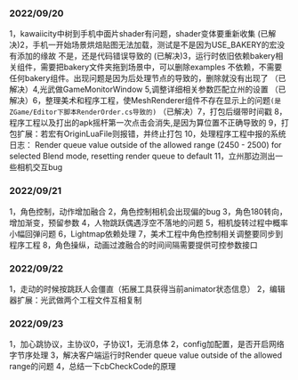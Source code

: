 ### 2022/09/20
1，kawaiicity中树到手机中面片shader有问题，shader变体要重新收集
(已解决)2，手机一开始场景烘焙贴图无法加载，测试是不是因为USE_BAKERY的宏没有添加的缘故
不是，还是代码错误导致的
(已解决)3，运行时依旧依赖bakery相关组件，需要把bakery文件夹拖到场景中，可以删除examples
不依赖，不需要任何bakery组件。出现问题是因为后处理节点的导致的，删除就没有出现了
（已解决）4,光武做GameMonitorWindow
5,调整详细相关参数匹配立州的设置
（已解决）6，整理美术和程序工程，使MeshRenderer组件不存在显示上的问题``(是ZGame/Editor下脚本RenderOrder.cs导致的)``
（已解决）7，打包后缀带时间戳
8，程序工程以及打出的apk摇杆第一次点击会消失,是因为算位置不正确导致的
9，打包扩展：若宏有OriginLuaFile则报错，并终止打包
10，处理程序工程中报的系统日志： Render queue value outside of the allowed range (2450 - 2500) for selected Blend mode, resetting render queue to default
11，立州那边测出一些相机交互bug


### 2022/09/21
1，角色控制，动作增加融合
2，角色控制相机会出现偏的bug
3，角色180转向，增加渐变，预留参数
4，人物跳跃偶遇浮空不落地的问题
5，相机旋转过程中概率小幅回弹问题
6，Lightmap依赖处理
7，美术工程中角色控制相关调整要同步到程序工程
8，角色操纵，动画过渡融合的时间间隔需要提供可控参数接口

### 2022/09/22
1，走动的时候按跳跃人会僵直（拓展工具获得当前animator状态信息）
2，编辑器扩展：光武做两个工程文件互相复制

### 2022/09/23
1，加心跳协议，主协议0，子协议1，无消息体
2，config加配置，是否开启网络字节序处理
3，解决客户端运行时Render queue value outside of the allowed range的问题
4，总结一下cbCheckCode的原理